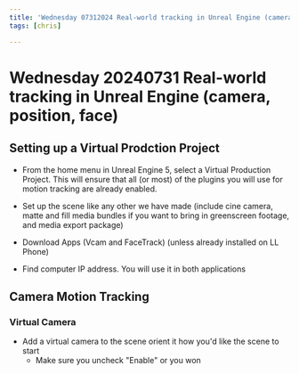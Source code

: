```yaml
---
title: 'Wednesday 07312024 Real-world tracking in Unreal Engine (camera, position, face)'
tags: [chris]

---
```


# Wednesday 20240731 Real-world tracking in Unreal Engine (camera, position, face)
## Setting up a Virtual Prodction Project
- From the home menu in Unreal Engine 5, select a Virtual Production Project. This will ensure that  all (or most) of the plugins you will use for motion tracking are already enabled. 

- Set up  the scene like any other we have made (include cine camera, matte and fill media bundles if you want to bring in greenscreen footage, and media export package)

- Download Apps (Vcam and FaceTrack) (unless already installed on LL Phone)
- Find computer IP address. You will use it in both applications

## Camera Motion Tracking
### Virtual Camera
- Add a virtual camera to the scene orient it how you'd like the scene to start
    - Make sure you uncheck "Enable" or you won